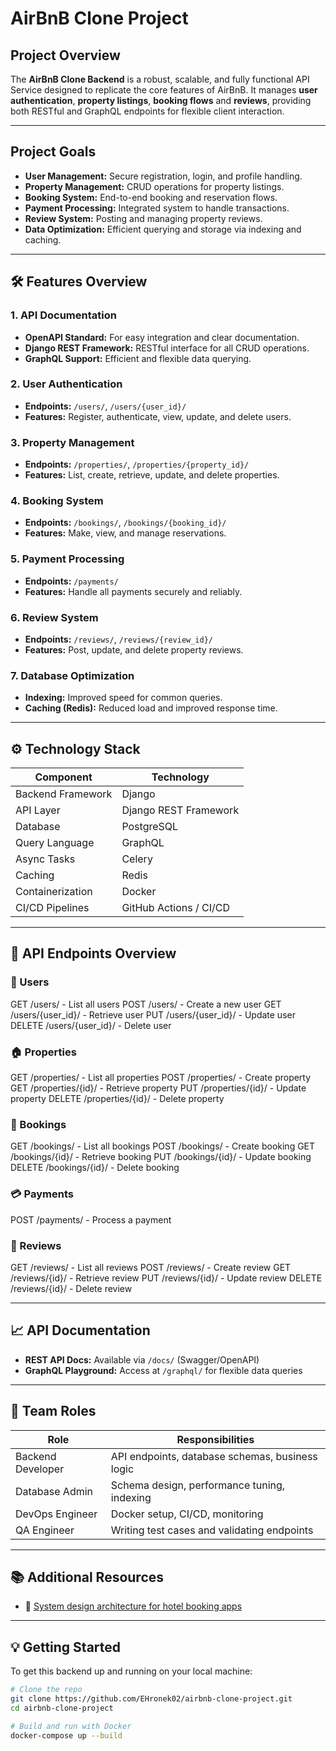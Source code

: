 # AirBnB Clone Project

## Project Overview

The **AirBnB Clone Backend** is a robust, scalable, and fully functional API Service designed to replicate the core features of AirBnB. It manages **user authentication**, **property listings**, **booking flows** and **reviews**, providing both RESTful and GraphQL endpoints for flexible client interaction.

---

## Project Goals

- **User Management:** Secure registration, login, and profile handling.
- **Property Management:** CRUD operations for property listings.
- **Booking System:** End-to-end booking and reservation flows.
- **Payment Processing:** Integrated system to handle transactions.
- **Review System:** Posting and managing property reviews.
- **Data Optimization:** Efficient querying and storage via indexing and caching.

---

## 🛠️ Features Overview

### 1. API Documentation
- **OpenAPI Standard:** For easy integration and clear documentation.
- **Django REST Framework:** RESTful interface for all CRUD operations.
- **GraphQL Support:** Efficient and flexible data querying.

### 2. User Authentication
- **Endpoints:** `/users/`, `/users/{user_id}/`
- **Features:** Register, authenticate, view, update, and delete users.

### 3. Property Management
- **Endpoints:** `/properties/`, `/properties/{property_id}/`
- **Features:** List, create, retrieve, update, and delete properties.

### 4. Booking System
- **Endpoints:** `/bookings/`, `/bookings/{booking_id}/`
- **Features:** Make, view, and manage reservations.

### 5. Payment Processing
- **Endpoints:** `/payments/`
- **Features:** Handle all payments securely and reliably.

### 6. Review System
- **Endpoints:** `/reviews/`, `/reviews/{review_id}/`
- **Features:** Post, update, and delete property reviews.

### 7. Database Optimization
- **Indexing:** Improved speed for common queries.
- **Caching (Redis):** Reduced load and improved response time.

---

## ⚙️ Technology Stack

| Component            | Technology            |
|---------------------|------------------------|
| Backend Framework   | Django                 |
| API Layer           | Django REST Framework  |
| Database            | PostgreSQL             |
| Query Language      | GraphQL                |
| Async Tasks         | Celery                 |
| Caching             | Redis                  |
| Containerization    | Docker                 |
| CI/CD Pipelines     | GitHub Actions / CI/CD |

---

## 📌 API Endpoints Overview

### 🧑 Users
GET /users/ - List all users
POST /users/ - Create a new user
GET /users/{user_id}/ - Retrieve user
PUT /users/{user_id}/ - Update user
DELETE /users/{user_id}/ - Delete user

### 🏠 Properties
GET /properties/ - List all properties
POST /properties/ - Create property
GET /properties/{id}/ - Retrieve property
PUT /properties/{id}/ - Update property
DELETE /properties/{id}/ - Delete property

### 📅 Bookings
GET /bookings/ - List all bookings
POST /bookings/ - Create booking
GET /bookings/{id}/ - Retrieve booking
PUT /bookings/{id}/ - Update booking
DELETE /bookings/{id}/ - Delete booking

### 💳 Payments
POST /payments/ - Process a payment

### 📝 Reviews
GET /reviews/ - List all reviews
POST /reviews/ - Create review
GET /reviews/{id}/ - Retrieve review
PUT /reviews/{id}/ - Update review
DELETE /reviews/{id}/ - Delete review


---

## 📈 API Documentation

- **REST API Docs:** Available via `/docs/` (Swagger/OpenAPI)
- **GraphQL Playground:** Access at `/graphql/` for flexible data queries

---

## 👥 Team Roles

| Role                | Responsibilities                              |
|---------------------|-----------------------------------------------|
| Backend Developer   | API endpoints, database schemas, business logic |
| Database Admin      | Schema design, performance tuning, indexing   |
| DevOps Engineer     | Docker setup, CI/CD, monitoring               |
| QA Engineer         | Writing test cases and validating endpoints   |

---

## 📚 Additional Resources

- 📘 [System design architecture for hotel booking apps](https://medium.com/nerd-for-tech/system-design-architecture-for-hotel-booking-apps-like-airbnb-oyo-6efb4f4dddd7)

---

## 💡 Getting Started

To get this backend up and running on your local machine:

```bash
# Clone the repo
git clone https://github.com/EHronek02/airbnb-clone-project.git
cd airbnb-clone-project

# Build and run with Docker
docker-compose up --build
